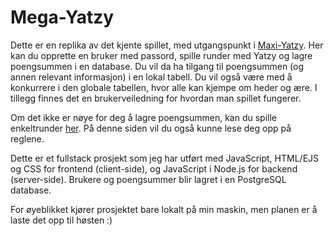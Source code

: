 # Mega-Yatzy

Dette er en replika av det kjente spillet, med utgangspunkt i [Maxi-Yatzy](https://en.wikipedia.org/wiki/Yatzy#Maxi_Yatzy). Her kan du opprette en bruker med passord, spille runder med Yatzy og lagre poengsummen i en database. Du vil da ha tilgang til poengsummen (og annen relevant informasjon) i en lokal tabell. Du vil også være med å konkurrere i den globale tabellen, hvor alle kan kjempe om heder og ære. I tillegg finnes det en brukerveiledning for hvordan man spillet fungerer. <br>

Om det ikke er nøye for deg å lagre poengsummen, kan du spille enkeltrunder [her](). På denne siden vil du også kunne lese deg opp på reglene. <br>

Dette er et fullstack prosjekt som jeg har utført med JavaScript, HTML/EJS og CSS for frontend (client-side), og JavaScript i Node.js for backend (server-side). Brukere og poengsummer blir lagret i en PostgreSQL database. <br>

For øyeblikket kjører prosjektet bare lokalt på min maskin, men planen er å laste det opp til høsten :)